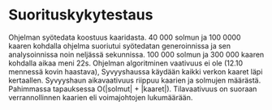 # Suorituskykytestaus
Ohjelman syötedata koostuus kaaridasta. 40 000 solmun ja 100 0000 kaaren kohdalla ohjelma suoriutui syötedatan generoinnissa ja sen analysoinnissa noin neljässä sekunnissa.
100 000 solmun ja 300 000 kaaren kohdalla aikaa meni 22s. Ohjelman algoritminen vaativuus ei ole (12.10 mennessä kovin haastava), Syvyyshaussa käydään kaikki verkon kaaret läpi kertaallen.
Syvyyshaun aikavaativuus riippuu kaarien ja solmujen määrästä. Pahimmassa tapauksessa O(|solmut| + |kaaret|). Tilavaativuus on suoraan verrannollinnen kaarien eli voimajohtojen lukumäärään.






